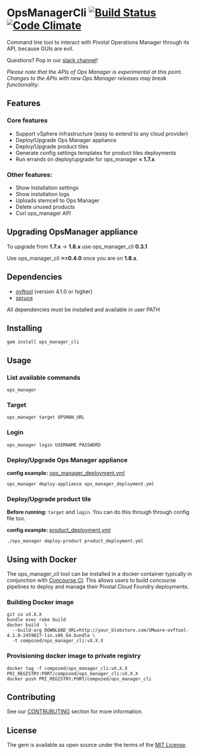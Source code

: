 # OpsManagerCli [![Build Status](https://travis-ci.org/compozed/ops_manager_cli.png?branch=master)](https://travis-ci.org/compozed/ops_manager_cli) [![Code Climate](https://codeclimate.com/github/compozed/ops_manager_cli.png)](https://codeclimate.com/github/compozed/ops_manager_cli)


Command line tool to interact with Pivotal Operations Manager through its API, because GUIs are evil.

Questions? Pop in our [slack channel](https://cloudfoundry.slack.com/messages/ops_manager_cli/)!

*Please note that the APIs of Ops Manager is experimental at this point.  Changes to the APIs with new Ops Manager releases may break functionality.*

## Features

### Core features

- Support vSphere infrastructure (easy to extend to any cloud provider)
- Deploy/Upgrade Ops Manager appliance
- Deploy/Upgrade product tiles
- Generate config settings templates for product tiles deployments
- Run errands on deploy/upgrade for ops_manager **< 1.7.x**

### Other features:

- Show installation settings
- Show installation logs
- Uploads stemcell to Ops Manager
- Delete unused products
- Curl ops_manager API


## Upgrading OpsManager appliance 

To upgrade from **1.7.x** -> **1.8.x** use ops_manager_cli **0.3.1** 

Use ops_manager_cli **>=0.4.0** once you are on **1.8.x**.


## Dependencies

 - [ovftool](https://www.vmware.com/support/developer/ovf/) (version 4.1.0 or higher)
 - [spruce](https://github.com/geofffranks/spruce#installation) 

All dependencies must be installed and available in user PATH

## Installing

    gem install ops_manager_cli

## Usage

### List available commands

    ops_manager 

### Target 

    ops_manager target OPSMAN_URL


### Login 

    ops_manager login USERNAME PASSWORD


### Deploy/Upgrade Ops Manager appliance

**config example:** [ops_manager_deployment.yml](spec/dummy/ops_manager_deployment.yml)

    ops_manager deploy-appliance ops_manager_deployment.yml


### Deploy/Upgrade product tile

**Before running:** `target` and `login`. You can do this through through config file too.

**config example:** [product_deployment.yml](spec/dummy/product_deployment.yml)

    ./ops_manager deploy-product product_deployment.yml

## Using with Docker

The ops_manager_cli tool can be installed in a docker container typically in conjunction with [Concourse CI](http://concourse.ci/).  This allows users to build concourse pipelines to deploy and manage their Pivotal Cloud Foundry deployments.

### Building Docker image

    git co vX.X.X
    bundle exec rake build 
    docker build  \
      --build-arg DOWNLOAD_URL=http://your_blobstore.com/VMware-ovftool-4.1.0-2459827-lin.x86_64.bundle \
      -t compozed/ops_manager_cli:vX.X.X


### Provisioning docker image to private registry

    docker tag -f compozed/ops_manager_cli:vX.X.X PRI_REGISTRY:PORT/compozed/ops_manager_cli:vX.X.X
    docker push PRI_REGISTRY:PORT/compozed/ops_manager_cli


## Contributing

See our [CONTRUBUTING](CONTRIBUTING.md) section for more information.


## License

The gem is available as open source under the terms of the [MIT License](http://opensource.org/licenses/MIT).
